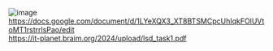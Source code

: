 ![image](https://github.com/qune4q/DiplomeLicense/assets/50214016/a67fed23-2456-424d-a191-5f2e00987073)
https://docs.google.com/document/d/1LYeXQX3_XT8BTSMCpcUhIqkFOlUVtoMT1rstrrlsPao/edit
<br> https://it-planet.braim.org/2024/upload/lsd_task1.pdf
